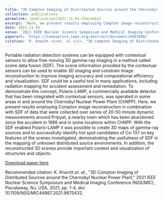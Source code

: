 ```yaml
---
title: "3D Compton Imaging of Distributed Sources around the Chernobyl Nuclear Power Plant"
collection: publications
permalink: /publication/2021-11-01-Chernobyl
excerpt: 'Here, we present results employing Compton image reconstruction in combination with SDF of data that were collected over series of 20-50 minute dynamic measurements around Pripyat, a nearby town which has been abandoned since the accident in 1986 and in some locations within ChNPP.'
date: 2021-11-01
venue: '2021 IEEE Nuclear Science Symposium and Medical Imaging Conference (NSS/MIC)'
paperurl: 'https://ieeexplore.ieee.org/abstract/document/9507840/'
citation: 'K. Knecht <i>et. al.</i>, "3D Compton Imaging of Distributed Sources around the Chernobyl Nuclear Power Plant," in <i>Proc. NSS/MIC</i>, 2021, pp. 1-4.'
---
```

Portable radiation detection systems can be equipped with contextual sensors to allow free-moving 3D gamma-ray imaging in a method called scene data fusion (SDF). The scene information provided by the contextual sensors can be used to enable 3D imaging and constrain image reconstruction to improve imaging accuracy and computational efficiency and visualization. SDF could be a useful tool in many applications, including radiation mapping for accident assessment and remediation. To demonstrate this concept, Polaris-LAMP, a commercially available detector that has been integrated with contextual sensors, was operated in some areas in and around the Chernobyl Nuclear Power Plant (ChNPP). Here, we present results employing Compton image reconstruction in combination with SDF of data that were collected over series of 20-50 minute dynamic measurements around Pripyat, a nearby town which has been abandoned since the accident in 1986 and in some locations within ChNPP. With the SDF enabled Polaris-LAMP it was possible to create 3D maps of gamma-ray sources and to successfully identify hot spot candidates of Cs-137 on key features of the scenes investigated, demonstrating the usefulness of SDF in the mapping of unknown distributed source environments. In addition, the reconstructed 3D scenes provide important context and visualization of structures and objects.

[Download paper here](https://ieeexplore.ieee.org/document/9875432)

Recommended citation: K. Knecht <i>et. al.</i>, "3D Compton Imaging of Distributed Sources around the Chernobyl Nuclear Power Plant," 2021 IEEE Nuclear Science Symposium and Medical Imaging Conference (NSS/MIC), Piscataway, NJ, USA, 2021, pp. 1-4, doi: 10.1109/NSS/MIC44867.2021.9875432.